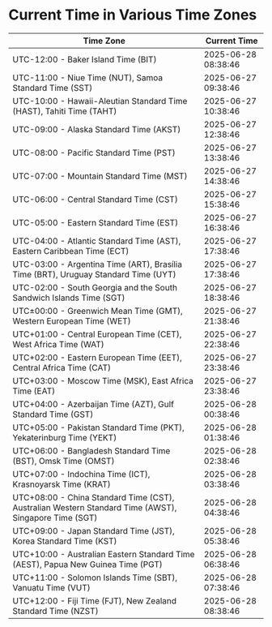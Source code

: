 # Current Time in Various Time Zones

| Time Zone | Current Time |
|-----------|--------------|
| UTC-12:00 - Baker Island Time (BIT) | 2025-06-28 08:38:46 |
| UTC-11:00 - Niue Time (NUT), Samoa Standard Time (SST) | 2025-06-27 09:38:46 |
| UTC-10:00 - Hawaii-Aleutian Standard Time (HAST), Tahiti Time (TAHT) | 2025-06-27 10:38:46 |
| UTC-09:00 - Alaska Standard Time (AKST) | 2025-06-27 12:38:46 |
| UTC-08:00 - Pacific Standard Time (PST) | 2025-06-27 13:38:46 |
| UTC-07:00 - Mountain Standard Time (MST) | 2025-06-27 14:38:46 |
| UTC-06:00 - Central Standard Time (CST) | 2025-06-27 15:38:46 |
| UTC-05:00 - Eastern Standard Time (EST) | 2025-06-27 16:38:46 |
| UTC-04:00 - Atlantic Standard Time (AST), Eastern Caribbean Time (ECT) | 2025-06-27 17:38:46 |
| UTC-03:00 - Argentina Time (ART), Brasília Time (BRT), Uruguay Standard Time (UYT) | 2025-06-27 17:38:46 |
| UTC-02:00 - South Georgia and the South Sandwich Islands Time (SGT) | 2025-06-27 18:38:46 |
| UTC±00:00 - Greenwich Mean Time (GMT), Western European Time (WET) | 2025-06-27 21:38:46 |
| UTC+01:00 - Central European Time (CET), West Africa Time (WAT) | 2025-06-27 22:38:46 |
| UTC+02:00 - Eastern European Time (EET), Central Africa Time (CAT) | 2025-06-27 23:38:46 |
| UTC+03:00 - Moscow Time (MSK), East Africa Time (EAT) | 2025-06-27 23:38:46 |
| UTC+04:00 - Azerbaijan Time (AZT), Gulf Standard Time (GST) | 2025-06-28 00:38:46 |
| UTC+05:00 - Pakistan Standard Time (PKT), Yekaterinburg Time (YEKT) | 2025-06-28 01:38:46 |
| UTC+06:00 - Bangladesh Standard Time (BST), Omsk Time (OMST) | 2025-06-28 02:38:46 |
| UTC+07:00 - Indochina Time (ICT), Krasnoyarsk Time (KRAT) | 2025-06-28 03:38:46 |
| UTC+08:00 - China Standard Time (CST), Australian Western Standard Time (AWST), Singapore Time (SGT) | 2025-06-28 04:38:46 |
| UTC+09:00 - Japan Standard Time (JST), Korea Standard Time (KST) | 2025-06-28 05:38:46 |
| UTC+10:00 - Australian Eastern Standard Time (AEST), Papua New Guinea Time (PGT) | 2025-06-28 06:38:46 |
| UTC+11:00 - Solomon Islands Time (SBT), Vanuatu Time (VUT) | 2025-06-28 07:38:46 |
| UTC+12:00 - Fiji Time (FJT), New Zealand Standard Time (NZST) | 2025-06-28 08:38:46 |
